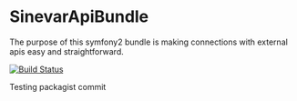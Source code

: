 SinevarApiBundle
================

The purpose of this symfony2 bundle is making connections with external apis easy and straightforward.

[![Build Status](https://secure.travis-ci.org/sinevar/AGEApiBundle.png)](http://travis-ci.org/sinevar/AGEApiBundle)

Testing packagist commit
